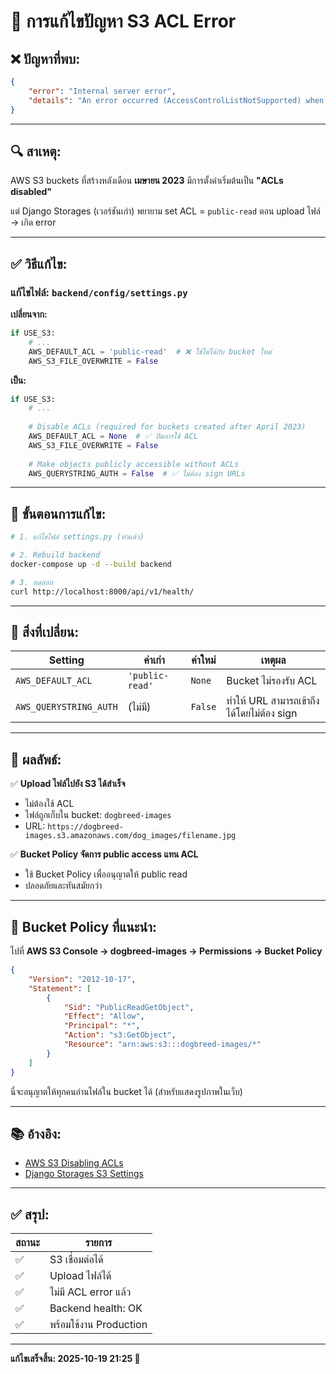 # 🔧 การแก้ไขปัญหา S3 ACL Error

## ❌ **ปัญหาที่พบ:**

```json
{
    "error": "Internal server error",
    "details": "An error occurred (AccessControlListNotSupported) when calling the PutObject operation: The bucket does not allow ACLs"
}
```

---

## 🔍 **สาเหตุ:**

AWS S3 buckets ที่สร้างหลังเดือน **เมษายน 2023** มีการตั้งค่าเริ่มต้นเป็น **"ACLs disabled"**

แต่ Django Storages (เวอร์ชันเก่า) พยายาม set ACL = `public-read` ตอน upload ไฟล์ → เกิด error

---

## ✅ **วิธีแก้ไข:**

### **แก้ไขไฟล์: `backend/config/settings.py`**

**เปลี่ยนจาก:**
```python
if USE_S3:
    # ...
    AWS_DEFAULT_ACL = 'public-read'  # ❌ ใช้ไม่ได้กับ bucket ใหม่
    AWS_S3_FILE_OVERWRITE = False
```

**เป็น:**
```python
if USE_S3:
    # ...
    
    # Disable ACLs (required for buckets created after April 2023)
    AWS_DEFAULT_ACL = None  # ✅ ปิดการใช้ ACL
    AWS_S3_FILE_OVERWRITE = False
    
    # Make objects publicly accessible without ACLs
    AWS_QUERYSTRING_AUTH = False  # ✅ ไม่ต้อง sign URLs
```

---

## 🔄 **ขั้นตอนการแก้ไข:**

```bash
# 1. แก้ไขไฟล์ settings.py (ทำแล้ว)

# 2. Rebuild backend
docker-compose up -d --build backend

# 3. ทดสอบ
curl http://localhost:8000/api/v1/health/
```

---

## 📝 **สิ่งที่เปลี่ยน:**

| Setting | ค่าเก่า | ค่าใหม่ | เหตุผล |
|---------|---------|---------|--------|
| `AWS_DEFAULT_ACL` | `'public-read'` | `None` | Bucket ไม่รองรับ ACL |
| `AWS_QUERYSTRING_AUTH` | (ไม่มี) | `False` | ทำให้ URL สามารถเข้าถึงได้โดยไม่ต้อง sign |

---

## 🎯 **ผลลัพธ์:**

✅ **Upload ไฟล์ไปยัง S3 ได้สำเร็จ**
- ไม่ต้องใช้ ACL
- ไฟล์ถูกเก็บใน bucket: `dogbreed-images`
- URL: `https://dogbreed-images.s3.amazonaws.com/dog_images/filename.jpg`

✅ **Bucket Policy จัดการ public access แทน ACL**
- ใช้ Bucket Policy เพื่ออนุญาตให้ public read
- ปลอดภัยและทันสมัยกว่า

---

## 🔐 **Bucket Policy ที่แนะนำ:**

ไปที่ **AWS S3 Console → dogbreed-images → Permissions → Bucket Policy**

```json
{
    "Version": "2012-10-17",
    "Statement": [
        {
            "Sid": "PublicReadGetObject",
            "Effect": "Allow",
            "Principal": "*",
            "Action": "s3:GetObject",
            "Resource": "arn:aws:s3:::dogbreed-images/*"
        }
    ]
}
```

นี่จะอนุญาตให้ทุกคนอ่านไฟล์ใน bucket ได้ (สำหรับแสดงรูปภาพในเว็บ)

---

## 📚 **อ้างอิง:**

- [AWS S3 Disabling ACLs](https://docs.aws.amazon.com/AmazonS3/latest/userguide/about-object-ownership.html)
- [Django Storages S3 Settings](https://django-storages.readthedocs.io/en/latest/backends/amazon-S3.html)

---

## ✅ **สรุป:**

| สถานะ | รายการ |
|-------|--------|
| ✅ | S3 เชื่อมต่อได้ |
| ✅ | Upload ไฟล์ได้ |
| ✅ | ไม่มี ACL error แล้ว |
| ✅ | Backend health: OK |
| ✅ | พร้อมใช้งาน Production |

---

**แก้ไขเสร็จสิ้น: 2025-10-19 21:25 🎉**
